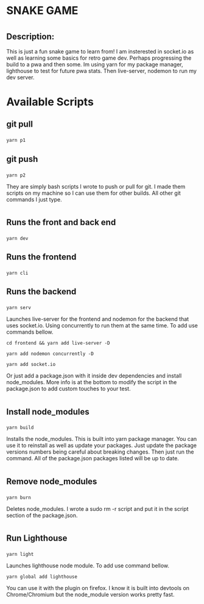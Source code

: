 #
#
# SNAKE GAME
#
## Description:
This is just a fun snake game to learn from! I am insterested in socket.io as well as learning some basics for retro game dev. Perhaps progressing the build to a pwa and then some. Im using yarn for my package manager, lighthouse to test for future pwa stats. Then live-server, nodemon to run my dev server. 
#
# Available Scripts
## git pull 
### 
```
yarn p1
```
## git push
### 
```
yarn p2
```
They are simply bash scripts I wrote to push or pull for git. I made them scripts on my machine so I can use them for other builds. All other git commands I just type.
#
## Runs the front and back end
### 
```
yarn dev
```
## Runs the frontend
### 
```
yarn cli
```
## Runs the backend
### 
```
yarn serv
```
Launches live-server for the frontend and nodemon for the backend that uses socket.io. Using concurrently to run them at the same time. To add use commands bellow.
```
cd frontend && yarn add live-server -D
```
```
yarn add nodemon concurrently -D
```
```
yarn add socket.io
```
Or just add a package.json with it inside dev dependencies and install node_modules. More info is at the bottom to modify the script in the package.json to add custom touches to your test.
#
## Install node_modules
###
```
yarn build
```
Installs the node_modules. This is built into yarn package manager. You can use it to reinstall as well as update your packages. Just update the package versions numbers being careful about breaking changes. Then just run the command. All of the package.json packages listed will be up to date.
#
## Remove node_modules
### 
```
yarn burn
```
Deletes node_modules. I wrote a sudo rm -r script and put it in the script section of the package.json.
#
## Run Lighthouse
### 
```
yarn light
```
Launches lighthouse node module. To add use command bellow.
```
yarn global add lighthouse
```
You can use it with the plugin on firefox. I know it is built into devtools on Chrome/Chromium but the node_module version works pretty fast.
#